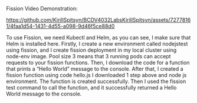 Fission Video Demonstration:

https://github.com/KirillSpitsyn/BCDV4032LabsKirillSpitsyn/assets/72778161/4faa1d54-1431-4d55-a098-9d46f5ce88d0

To use Fission, we need Kubectl and Helm, as you can see, I make sure that Helm is installed here. Firstly, I create a new environment called nodejstest using fission, and I create fission deployment in my local cluster using node-env image. 
Pool size 3 means that 3 running pods can accept requests to your fission functions. Then, I download the code for a function that prints a “Hello World” message to the console. After that, I created a fission function using code hello.js
I downloaded 1 step above and node js environment. The function is created successfully. Then I used the fission test command to call the function, and it successfully returned a Hello World message to the console. 
